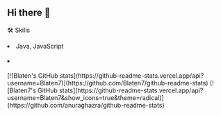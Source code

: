 ## Hi there 👋

🛠️ Skills
<li> Java, JavaScript</li><br>
<li> </li><br>
[![Blaten's GitHub stats](https://github-readme-stats.vercel.app/api?username=Blaten7)](https://github.com/Blaten7/github-readme-stats)
[![Blaten7's GitHub stats](https://github-readme-stats.vercel.app/api?username=Blaten7&show_icons=true&theme=radical)](https://github.com/anuraghazra/github-readme-stats)


<!--
**Blaten7/Blaten7** is a ✨ _special_ ✨ repository because its `README.md` (this file) appears on your GitHub profile.

Here are some ideas to get you started:

- 🔭 I’m currently working on ...
- 🌱 I’m currently learning ...
- 👯 I’m looking to collaborate on ...
- 🤔 I’m looking for help with ...
- 💬 Ask me about ...
- 📫 How to reach me: ...
- 😄 Pronouns: ...
- ⚡ Fun fact: ...
-->
